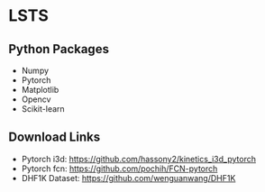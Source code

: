 # LSTS

## Python Packages
* Numpy
* Pytorch
* Matplotlib
* Opencv
* Scikit-learn

## Download Links

* Pytorch i3d: https://github.com/hassony2/kinetics_i3d_pytorch
* Pytorch fcn: https://github.com/pochih/FCN-pytorch
* DHF1K Dataset: https://github.com/wenguanwang/DHF1K
